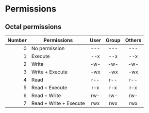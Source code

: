 # Permissions

## Octal permissions

| Number | Permissions            | User | Group | Others |
| -----: | ---------------------- | :--: | :---: | :----: |
|      0 | No permission          | ---  |  ---  |  ---   |
|      1 | Execute                | --x  |  --x  |  --x   |
|      2 | Write                  | -w-  |  -w-  |  -w-   |
|      3 | Write + Execute        | -wx  |  -wx  |  -wx   |
|      4 | Read                   | r--  |  r--  |  r--   |
|      5 | Read + Execute         | r-x  |  r-x  |  r-x   |
|      6 | Read + Write           | rw-  |  rw-  |  rw-   |
|      7 | Read + Write + Execute | rwx  |  rwx  |  rwx   |
